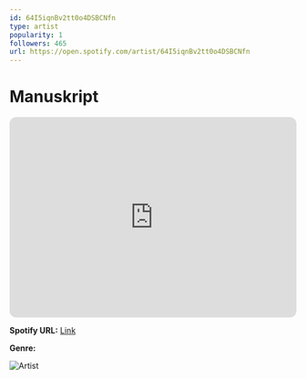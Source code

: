 ```yaml
---
id: 64I5iqnBv2tt0o4DSBCNfn
type: artist
popularity: 1
followers: 465
url: https://open.spotify.com/artist/64I5iqnBv2tt0o4DSBCNfn
---
```

# Manuskript

<iframe style="border-radius:12px" src="https://open.spotify.com/embed/artist/64I5iqnBv2tt0o4DSBCNfn" width="100%" height="352" frameBorder="0" allowfullscreen="" allow="autoplay; clipboard-write; encrypted-media; fullscreen; picture-in-picture" loading="lazy"></iframe>

**Spotify URL:** [Link](https://open.spotify.com/artist/64I5iqnBv2tt0o4DSBCNfn)

**Genre:** 

![Artist](https://i.scdn.co/image/ab67616d0000b2734206d7dbc5e34d79962b59a4)
